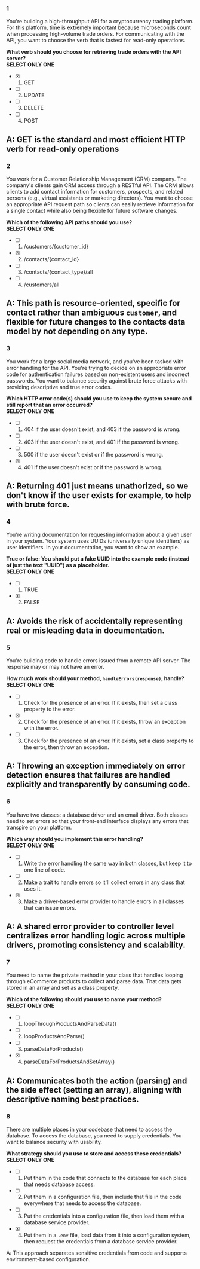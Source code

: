 
### 1

You're building a high-throughput API for a cryptocurrency trading platform. For this platform, time is extremely important because microseconds count when processing high-volume trade orders. For communicating with the API, you want to choose the verb that is fastest for read-only operations.  

**What verb should you choose for retrieving trade orders with the API server?**  
**SELECT ONLY ONE**

- [x] 1. GET  
- [ ] 2. UPDATE  
- [ ] 3. DELETE  
- [ ] 4. POST  

A: GET is the standard and most efficient HTTP verb for read-only operations
---

### 2

You work for a Customer Relationship Management (CRM) company. The company's clients gain CRM access through a RESTful API. The CRM allows clients to add contact information for customers, prospects, and related persons (e.g., virtual assistants or marketing directors). You want to choose an appropriate API request path so clients can easily retrieve information for a single contact while also being flexible for future software changes.  

**Which of the following API paths should you use?**  
**SELECT ONLY ONE**

- [ ] 1. /customers/{customer_id}  
- [x] 2. /contacts/{contact_id}  
- [ ] 3. /contacts/{contact_type}/all  
- [ ] 4. /customers/all  

A: This path is resource-oriented, specific for contact rather than ambiguous `customer`, and flexible for future changes to the contacts data model by not depending on any type.
---

### 3

You work for a large social media network, and you've been tasked with error handling for the API. You're trying to decide on an appropriate error code for authentication failures based on non-existent users and incorrect passwords. You want to balance security against brute force attacks with providing descriptive and true error codes.  

**Which HTTP error code(s) should you use to keep the system secure and still report that an error occurred?**  
**SELECT ONLY ONE**

- [ ] 1. 404 if the user doesn't exist, and 403 if the password is wrong.  
- [ ] 2. 403 if the user doesn't exist, and 401 if the password is wrong.  
- [ ] 3. 500 if the user doesn't exist or if the password is wrong.  
- [x] 4. 401 if the user doesn't exist or if the password is wrong.  

A: Returning 401 just means unathorized, so we don't know if the user exists for example, to help with brute force.
---

### 4

You're writing documentation for requesting information about a given user in your system. Your system uses UUIDs (universally unique identifiers) as user identifiers. In your documentation, you want to show an example.  

**True or false: You should put a fake UUID into the example code (instead of just the text "UUID") as a placeholder.**  
**SELECT ONLY ONE**

- [ ] 1. TRUE  
- [x] 2. FALSE  

A: Avoids the risk of accidentally representing real or misleading data in documentation.
---

### 5

You're building code to handle errors issued from a remote API server. The response may or may not have an error.  

**How much work should your method, `handleErrors(response)`, handle?**  
**SELECT ONLY ONE**

- [ ] 1. Check for the presence of an error. If it exists, then set a class property to the error.  
- [x] 2. Check for the presence of an error. If it exists, throw an exception with the error.  
- [ ] 3. Check for the presence of an error. If it exists, set a class property to the error, then throw an exception.  

A: Throwing an exception immediately on error detection ensures that failures are handled explicitly and transparently by consuming code.
---

### 6

You have two classes: a database driver and an email driver. Both classes need to set errors so that your front-end interface displays any errors that transpire on your platform.  

**Which way should you implement this error handling?**  
**SELECT ONLY ONE**

- [ ] 1. Write the error handling the same way in both classes, but keep it to one line of code.  
- [ ] 2. Make a trait to handle errors so it'll collect errors in any class that uses it.  
- [x] 3. Make a driver-based error provider to handle errors in all classes that can issue errors.  

A: A shared error provider to controller level centralizes error handling logic across multiple drivers, promoting consistency and scalability.
---

### 7

You need to name the private method in your class that handles looping through eCommerce products to collect and parse data. That data gets stored in an array and set as a class property.  

**Which of the following should you use to name your method?**  
**SELECT ONLY ONE**

- [ ] 1. loopThroughProductsAndParseData()  
- [ ] 2. loopProductsAndParse()  
- [ ] 3. parseDataForProducts()  
- [x] 4. parseDataForProductsAndSetArray()  

A: Communicates both the action (parsing) and the side effect (setting an array), aligning with descriptive naming best practices.
---

### 8

There are multiple places in your codebase that need to access the database. To access the database, you need to supply credentials. You want to balance security with usability.  

**What strategy should you use to store and access these credentials?**  
**SELECT ONLY ONE**

- [ ] 1. Put them in the code that connects to the database for each place that needs database access.  
- [ ] 2. Put them in a configuration file, then include that file in the code everywhere that needs to access the database.  
- [ ] 3. Put the credentials into a configuration file, then load them with a database service provider.  
- [x] 4. Put them in a `.env` file, load data from it into a configuration system, then request the credentials from a database service provider.

A: This approach separates sensitive credentials from code and supports environment-based configuration.

